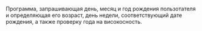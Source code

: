 Программа, запрашивающая день, месяц и год рождения пользотателя и определяющая его возраст, день недели, соответствующий дате рождения, а также проверку года на високосность.
